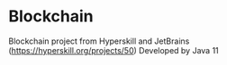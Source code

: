 # Blockchain
Blockchain project from Hyperskill and JetBrains (https://hyperskill.org/projects/50)
Developed by Java 11

